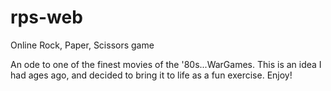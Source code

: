 # rps-web
Online Rock, Paper, Scissors game

An ode to one of the finest movies of the '80s...WarGames. This is an idea I had ages ago, and decided to bring it to life as a fun exercise. Enjoy!
